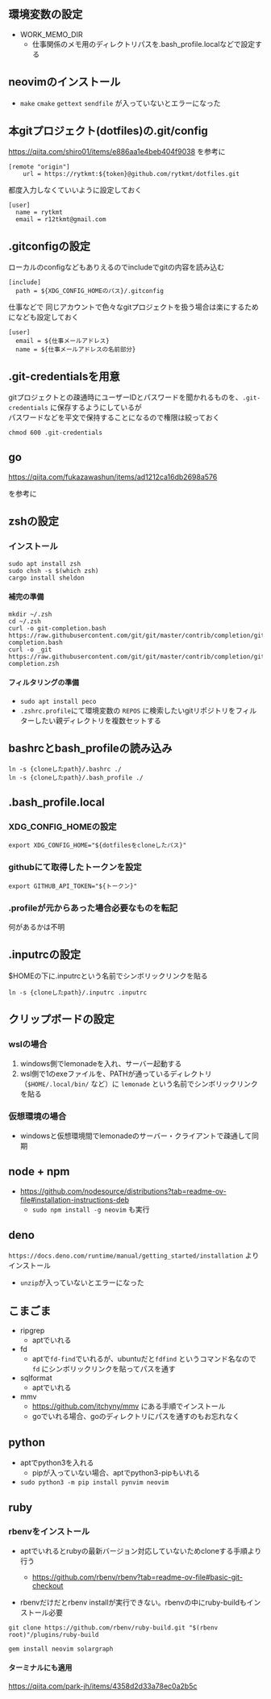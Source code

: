 ## 環境変数の設定

- WORK_MEMO_DIR
  - 仕事関係のメモ用のディレクトリパスを.bash_profile.localなどで設定する

## neovimのインストール

- `make` `cmake` `gettext` `sendfile` が入っていないとエラーになった

## 本gitプロジェクト(dotfiles)の.git/config

https://qiita.com/shiro01/items/e886aa1e4beb404f9038 を参考に

```
[remote "origin"]
	url = https://rytkmt:${token}@github.com/rytkmt/dotfiles.git
```

都度入力しなくていいように設定しておく

```
[user]
  name = rytkmt
  email = r12tkmt@gmail.com
```

## .gitconfigの設定

ローカルのconfigなどもありえるのでincludeでgitの内容を読み込む

```shell
[include]
  path = ${XDG_CONFIG_HOMEのパス}/.gitconfig
```

仕事などで
同じアカウントで色々なgitプロジェクトを扱う場合は楽にするためになども設定しておく

```
[user]
  email = ${仕事メールアドレス}
  name = ${仕事メールアドレスの名前部分}
```

## .git-credentialsを用意

gitプロジェクトとの疎通時にユーザーIDとパスワードを聞かれるものを、`.git-credentials` に保存するようにしているが  
パスワードなどを平文で保持することになるので権限は絞っておく

`chmod 600 .git-credentials`

## go

https://qiita.com/fukazawashun/items/ad1212ca16db2698a576

を参考に

## zshの設定

### インストール

```
sudo apt install zsh
sudo chsh -s $(which zsh)
cargo install sheldon
```

#### 補完の準備

```
mkdir ~/.zsh
cd ~/.zsh
curl -o git-completion.bash https://raw.githubusercontent.com/git/git/master/contrib/completion/git-completion.bash
curl -o _git https://raw.githubusercontent.com/git/git/master/contrib/completion/git-completion.zsh
```

#### フィルタリングの準備

- `sudo apt install peco`
- `.zshrc.profile`にて環境変数の `REPOS` に検索したいgitリポジトリをフィルターしたい親ディレクトリを複数セットする

## bashrcとbash_profileの読み込み

```shell
ln -s {cloneしたpath}/.bashrc ./
ln -s {cloneしたpath}/.bash_profile ./
```

## .bash_profile.local

### XDG_CONFIG_HOMEの設定

```
export XDG_CONFIG_HOME="${dotfilesをcloneしたパス}"
```

### githubにて取得したトークンを設定

```
export GITHUB_API_TOKEN="${トークン}"
```

### .profileが元からあった場合必要なものを転記

何があるかは不明


## .inputrcの設定

$HOMEの下に.inputrcという名前でシンボリックリンクを貼る  

```shell
ln -s {cloneしたpath}/.inputrc .inputrc
```

## クリップボードの設定

### wslの場合

1. windows側でlemonadeを入れ、サーバー起動する
2. wsl側で1のexeファイルを、PATHが通っているディレクトリ（`$HOME/.local/bin/` など）に `lemonade` という名前でシンボリックリンクを貼る

### 仮想環境の場合

- windowsと仮想環境間でlemonadeのサーバー・クライアントで疎通して同期

## node + npm

- https://github.com/nodesource/distributions?tab=readme-ov-file#installation-instructions-deb
  - `sudo npm install -g neovim` も実行

## deno

`https://docs.deno.com/runtime/manual/getting_started/installation` よりインストール

- `unzip`が入っていないとエラーになった

## こまごま

- ripgrep
  - aptでいれる
- fd
  - aptで`fd-find`でいれるが、ubuntuだと`fdfind` というコマンド名なので `fd` にシンボリックリンクを貼ってパスを通す
- sqlformat
  - aptでいれる
- mmv
  - https://github.com/itchyny/mmv にある手順でインストール
  - goでいれる場合、goのディレクトリにパスを通すのもお忘れなく

## python

- aptでpython3を入れる
  - pipが入っていない場合、aptでpython3-pipもいれる
- `sudo python3 -m pip install pynvim neovim`

## ruby

### rbenvをインストール

- aptでいれるとrubyの最新バージョン対応していないためcloneする手順より行う
  - https://github.com/rbenv/rbenv?tab=readme-ov-file#basic-git-checkout

- rbenvだけだとrbenv installが実行できない。rbenvの中にruby-buildもインストール必要

`git clone https://github.com/rbenv/ruby-build.git "$(rbenv root)"/plugins/ruby-build`

```shell
gem install neovim solargraph
```

#### ターミナルにも適用
https://qiita.com/park-jh/items/4358d2d33a78ec0a2b5c
